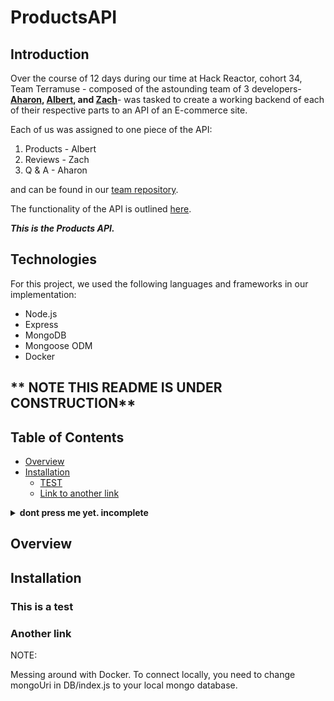 # ProductsAPI

## Introduction

Over the course of 12 days during our time at Hack Reactor, cohort 34, Team Terramuse - composed of the astounding team of 3 developers- **<a href="https://github.com/akolatch" target="_blank">Aharon</a>, [Albert](https://github.com/blargeth), and [Zach](https://github.com/zrealberg)**- was tasked to create a working backend of each of their respective parts to an API of an E-commerce site. 

Each of us was assigned to one piece of the API:
1. Products - Albert
2. Reviews - Zach
3. Q & A - Aharon

and can be found in our [team repository](https://github.com/terramuse-tiramisu).

The functionality of the API is outlined [here](https://gist.github.com/trentgoing/d69849d6c16b82d279ffc4ecd127f49f#file-api_overview-md).

***This is the Products API.***

## Technologies
For this project, we used the following languages and frameworks in our implementation:
- Node.js
- Express
- MongoDB
- Mongoose ODM
- Docker

## ** NOTE THIS README IS UNDER CONSTRUCTION**

## Table of Contents

- [Overview](#overview)
- [Installation](#installation)
    - [TEST](#this-is-a-test)
    - [Link to another link](#another-link)


<details><summary><b> dont press me yet. incomplete</b></summary>

Some code from an awesome readme...going to format it later

1. Install the preset:

    ```sh
    $ npm install --save-dev size-limit @size-limit/preset-app
    ```

2. Add the `size-limit` section and the `size` script to your `package.json`:

    ```diff
    + "size-limit": [
    +   {
    +     "path": "dist/app-*.js"
    +   }
    + ],
      "scripts": {
        "build": "webpack ./webpack.config.js",
    +   "size": "npm run build && size-limit",
        "test": "jest && eslint ."
      }
    ```

3. Here’s how you can get the size for your current project:

    ```sh
    $ npm run size

      Package size: 30.08 KB with all dependencies, minified and gzipped
      Loading time: 602 ms   on slow 3G
      Running time: 214 ms   on Snapdragon 410
      Total time:   815 ms
    ```

4. Now, let’s set the limit. Add 25% to the current total time and use that as
   the limit in your `package.json`:

    ```diff
      "size-limit": [
        {
    +     "limit": "1 s",
          "path": "dist/app-*.js"
        }
      ],
    ```

5. Add the `size` script to your test suite:

    ```diff
      "scripts": {
        "build": "webpack ./webpack.config.js",
        "size": "npm run build && size-limit",
    -   "test": "jest && eslint ."
    +   "test": "jest && eslint . && npm run size"
      }
    ```

6. If you don’t have a continuous integration service running, don’t forget
   to add one — start with [Travis CI].

</details>

## Overview 



## Installation

### This is a test
### Another link


NOTE:

Messing around with Docker. To connect locally, you need to change mongoUri in DB/index.js to your local mongo database. 
